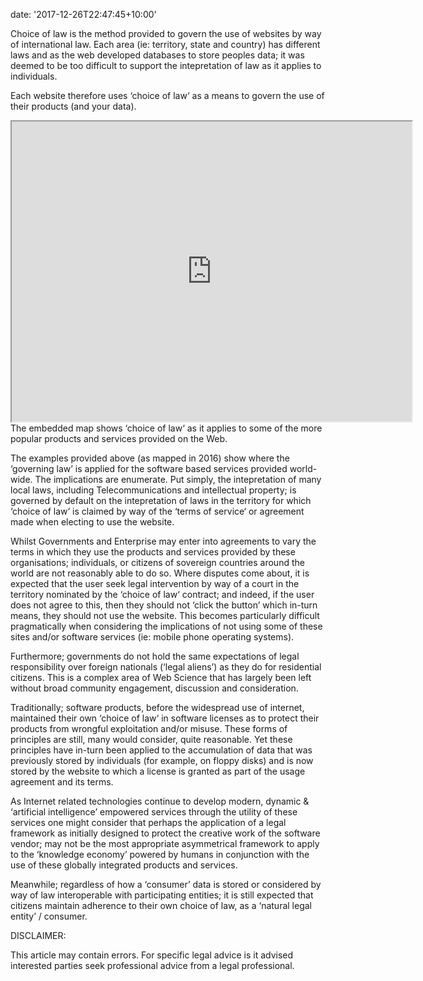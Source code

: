 
date: '2017-12-26T22:47:45+10:00'

<span class="textannotation disambiguated wl-thing" id="urn:local-text-annotation-alj3bnfkkxlpzuanqh8lqsbzetbbrtks" itemid="http://data.wordlift.it/wl0353/entity/choice_of_law">Choice of law</span> is the method provided to govern the <span class="textannotation disambiguated wl-thing" id="urn:local-text-annotation-jz48x0otiwezvw80lurs7egfg1bmfgon" itemid="http://data.wordlift.io/wl0293/entity/use_law">use</span> of websites by way of international law. Each area (ie: territory, <span class="textannotation disambiguated wl-thing" id="urn:local-text-annotation-qw0944k1lmkd0cbyydvuulvdhxes80lf" itemid="http://data.wordlift.it/wl0353/entity/sovereign_state">state</span> and country) has different laws and as the web developed databases to store peoples <span class="textannotation disambiguated wl-thing" id="urn:local-text-annotation-q0q1qly98qcqq4p8zgtrwrmg1ymk6fp9" itemid="http://data.wordlift.io/wl0293/entity/data">data</span>; it was deemed to be too difficult to support the intepretation of law as it applies to individuals.

Each website therefore uses ‘<span class="textannotation disambiguated wl-thing" id="urn:local-text-annotation-98twkaq9oeoz2daqyi5fv8s2p9zg822k" itemid="http://data.wordlift.it/wl0353/entity/choice_of_law">choice of law</span>‘ as a means to govern the <span class="textannotation disambiguated wl-thing" id="urn:local-text-annotation-3e78vp5kffmci76ob0rroctewlxxqkmb" itemid="http://data.wordlift.io/wl0293/entity/use_law">use</span> of their products (and your <span class="textannotation disambiguated wl-thing" id="urn:local-text-annotation-6nv7ehe5m4671a3l7kspr2wyhhpjln5m" itemid="http://data.wordlift.io/wl0293/entity/data">data</span>).

<iframe height="480" loading="lazy" src="https://www.google.com/maps/d/embed?mid=1bHmB8_f7ASRHm97TwhZmmEQnTKU" width="640"></iframe>  
The embedded map shows ‘<span class="textannotation disambiguated wl-thing" id="urn:local-text-annotation-44n35j19e7y4tj284yj9txikuc61fats" itemid="http://data.wordlift.it/wl0353/entity/choice_of_law">choice of law</span>‘ as it applies to some of the more popular products and <span class="textannotation disambiguated wl-thing" id="urn:local-text-annotation-b0kavq6a22o879ap9mqjh3rw1x9th94o" itemid="http://data.wordlift.it/wl0353/entity/service_economics">services</span> provided on the Web.

The examples provided above (as mapped in 2016) show where the ‘governing law’ is applied for the software based <span class="textannotation disambiguated wl-thing" id="urn:local-text-annotation-p6vzxdh4btb98bohb66vbc1ccwryzq1a" itemid="http://data.wordlift.it/wl0353/entity/service_economics">services</span> provided world-wide. The implications are enumerate. Put simply, the intepretation of many local laws, including Telecommunications and intellectual property; is governed by default on the intepretation of laws in the territory for which ‘<span class="textannotation disambiguated wl-thing" id="urn:local-text-annotation-c9xh8skn4mcadnhmt7ng6ch88a8r2q4c" itemid="http://data.wordlift.it/wl0353/entity/choice_of_law">choice of law</span>‘ is claimed by way of the ‘terms of <span class="textannotation disambiguated wl-thing" id="urn:local-text-annotation-tqybeal2blxpxj4az3saf6g92rirhp6w" itemid="http://data.wordlift.it/wl0353/entity/service_economics">service</span>‘ or agreement made when electing to <span class="textannotation disambiguated wl-thing" id="urn:local-text-annotation-y8nrppizecmvykv20tu7kjdtd598lfbm" itemid="http://data.wordlift.io/wl0293/entity/use_law">use</span> the website.

Whilst Governments and Enterprise may enter into agreements to vary the terms in which they <span class="textannotation disambiguated wl-thing" id="urn:local-text-annotation-04yz732dleahdiextcolvrs6uo7p8evh" itemid="http://data.wordlift.io/wl0293/entity/use_law">use</span> the products and <span class="textannotation disambiguated wl-thing" id="urn:local-text-annotation-259aoc0gbhfp3wzjdilntngm2vdwelrb" itemid="http://data.wordlift.it/wl0353/entity/service_economics">services</span> provided by these organisations; individuals, or <span class="textannotation disambiguated wl-thing" id="urn:local-text-annotation-p6ecaibghcixb5k6d562pc6ilqjzse1o" itemid="http://data.wordlift.it/wl0353/entity/citizenship">citizens</span> of sovereign countries around the world are not reasonably able to do so. Where disputes come about, it is expected that the user seek legal intervention by way of a court in the territory nominated by the ‘<span class="textannotation disambiguated wl-thing" id="urn:local-text-annotation-b4m26yn25ncy8rxuh9mmjlfptr0vhkdg" itemid="http://data.wordlift.it/wl0353/entity/choice_of_law">choice of law</span>‘ contract; and indeed, if the user does not agree to this, then they should not ‘click the button’ which in-turn means, they should not <span class="textannotation disambiguated wl-thing" id="urn:local-text-annotation-51rpedj3g8w50oj9s3wqlayl0rhs6rvl" itemid="http://data.wordlift.io/wl0293/entity/use_law">use</span> the website. This becomes particularly difficult pragmatically when considering the implications of not using some of these sites and/or software <span class="textannotation disambiguated wl-thing" id="urn:local-text-annotation-2km0pydpd2y5vm7ijraehckpy69m755u" itemid="http://data.wordlift.it/wl0353/entity/service_economics">services</span> (ie: mobile phone operating systems).

Furthermore; governments do not hold the same expectations of legal responsibility over foreign nationals (‘legal aliens’) as they do for residential <span class="textannotation disambiguated wl-thing" id="urn:local-text-annotation-zq7tyh4zexhixnwzkv8qqj97acp0kggw" itemid="http://data.wordlift.it/wl0353/entity/citizenship">citizens</span>. This is a complex area of Web Science that has largely been left without broad community engagement, discussion and consideration.

Traditionally; software products, before the widespread <span class="textannotation disambiguated wl-thing" id="urn:local-text-annotation-623wj2fdxvxtl5nazpa3lg6dckrnw896" itemid="http://data.wordlift.io/wl0293/entity/use_law">use</span> of internet, maintained their own ‘<span class="textannotation disambiguated wl-thing" id="urn:local-text-annotation-93xkvicwnqsnonxuk1ym4kp8lbt1kev2" itemid="http://data.wordlift.it/wl0353/entity/choice_of_law">choice of law</span>‘ in software licenses as to protect their products from wrongful exploitation and/or misuse. These forms of principles are still, many would consider, quite reasonable. Yet these principles have in-turn been applied to the accumulation of <span class="textannotation disambiguated wl-thing" id="urn:local-text-annotation-dophh258b7uqct7c6qsisls9q5jtai6v" itemid="http://data.wordlift.io/wl0293/entity/data">data</span> that was previously stored by individuals (for example, on floppy disks) and is now stored by the website to which a license is granted as part of the usage agreement and its terms.

As <span class="textannotation disambiguated wl-thing" id="urn:local-text-annotation-cqjqj8qbvc57pq3vmzdhetmyw89hn77o" itemid="http://data.wordlift.it/wl0353/entity/internet">Internet</span> related technologies continue to develop modern, dynamic &amp; ‘artificial intelligence’ empowered <span class="textannotation disambiguated wl-thing" id="urn:local-text-annotation-mtkpol65fds7qgvaly3v8x6mp9n3vahk" itemid="http://data.wordlift.it/wl0353/entity/service_economics">services</span> through the utility of these <span class="textannotation disambiguated wl-thing" id="urn:local-text-annotation-w3i70txdg783xbnutofgfr1xsfe6pm4n" itemid="http://data.wordlift.it/wl0353/entity/service_economics">services</span> one might consider that perhaps the application of a legal framework as initially designed to protect the <span class="textannotation disambiguated wl-thing" id="urn:local-text-annotation-i3f0b2zqk3kmhbb5q2u5ejvfnvfiyc7f" itemid="http://data.wordlift.it/wl0353/entity/creative_work">creative work</span> of the software vendor; may not be the most appropriate asymmetrical framework to apply to the ‘knowledge economy’ powered by humans in conjunction with the <span class="textannotation disambiguated wl-thing" id="urn:local-text-annotation-k782n35lf0qscfusa09vwck6e3usn1gk" itemid="http://data.wordlift.io/wl0293/entity/use_law">use</span> of these globally integrated products and <span class="textannotation disambiguated wl-thing" id="urn:local-text-annotation-nqkq6og832qkvufhnewi1cdp3wo5epfn" itemid="http://data.wordlift.it/wl0353/entity/service_economics">services</span>.

Meanwhile; regardless of how a ‘consumer’ data is stored or considered by way of law interoperable with participating entities; it is still expected that citizens maintain adherence to their own choice of law, as a ‘natural legal entity’ / consumer.

DISCLAIMER:

This article may contain errors. For specific legal advice is it advised interested parties seek professional advice from a legal professional.